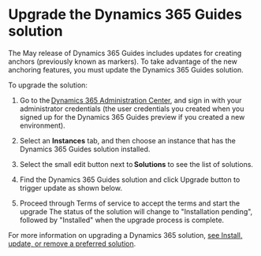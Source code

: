 

# Upgrade the Dynamics 365 Guides solution

The May release of Dynamics 365 Guides includes updates for creating anchors (previously known as markers). To take advantage 
of the new anchoring features, you must update the Dynamics 365 Guides solution.

To upgrade the solution:

1. Go to the [Dynamics 365 Administration Center](https://port.crm.dynamics.com/G/Instances/InstancePicker.aspx), and sign in with 
your administrator credentials (the user credentials you created when you signed up for the Dynamics 365 Guides preview if 
you created a new environment). 

2. Select an **Instances** tab, and then choose an instance that has the Dynamics 365 Guides solution installed.

3. Select the small edit button next to **Solutions** to see the list of solutions. 
 
 
4. Find the Dynamics 365 Guides solution and click Upgrade button to trigger update as shown below.  
 
 
5. Proceed through Terms of service to accept the terms and start the upgrade 
The status of the solution will change to "Installation pending", followed by "Installed" when the upgrade process is complete. 
 
For more information on upgrading a Dynamics 365 solution, [see Install, update, or remove a preferred solution](https://docs.microsoft.com/dynamics365/customer-engagement/admin/install-remove-preferred-solution).

